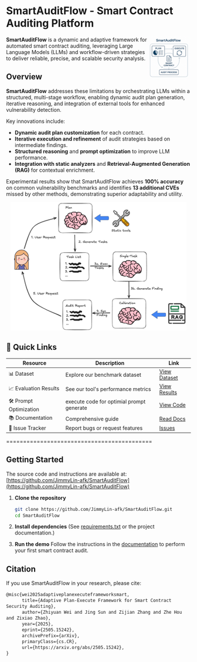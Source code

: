 # SmartAuditFlow - Smart Contract Auditing Platform 

<p>
<img align="right" width="120"  src="./media/front_view.png"> 
</p>

**SmartAuditFlow** is a dynamic and adaptive framework for automated smart contract auditing, leveraging Large Language Models (LLMs) and workflow-driven strategies to deliver reliable, precise, and scalable security analysis.

## Overview

**SmartAuditFlow** addresses these limitations by orchestrating LLMs within a structured, multi-stage workflow, enabling dynamic audit plan generation, iterative reasoning, and integration of external tools for enhanced vulnerability detection.

Key innovations include:

* **Dynamic audit plan customization** for each contract.
* **Iterative execution and refinement** of audit strategies based on intermediate findings.
* **Structured reasoning** and **prompt optimization** to improve LLM performance.
* **Integration with static analyzers** and **Retrieval-Augmented Generation (RAG)** for contextual enrichment.

Experimental results show that SmartAuditFlow achieves **100% accuracy** on common vulnerability benchmarks and identifies **13 additional CVEs** missed by other methods, demonstrating superior adaptability and utility.

<div align="center">
  <img src="./media/planAndExecute.png" alt="LLM-SmartAudit System" height="350">
</div>


## 📑 Quick Links
| Resource | Description | Link |
|----------|-------------|------|
| 📊 Dataset | Explore our benchmark dataset | [View Dataset](https://github.com/JimmyLin-afk/SmartAuditFlow/tree/main/evaluation/contracts) |
| 📈 Evaluation Results | See our tool's performance metrics | [View Results](https://github.com/JimmyLin-afk/SmartAuditFlow/tree/main/evaluation/results) |
| 🛠️ Prompt Optimization | execute code for optimial prompt generate | [View Code](https://github.com/JimmyLin-afk/SmartAuditFlow/tree/main/promptOptimization) |
| 📚 Documentation | Comprehensive guide | [Read Docs](https://github.com/JimmyLin-afk/SmartAuditFlow/wiki) |
| 🐛 Issue Tracker | Report bugs or request features | [Issues](https://github.com/JimmyLin-afk/SmartAuditFlow/issues) |

===========================================
## Getting Started

The source code and instructions are available at:
[https://github.com/JimmyLin-afk/SmartAuditFlow](https://github.com/JimmyLin-afk/SmartAuditFlow)

1. **Clone the repository**

   ```bash
   git clone https://github.com/JimmyLin-afk/SmartAuditFlow.git
   cd SmartAuditFlow
   ```

2. **Install dependencies**
   (See [requirements.txt](./requirements.txt) or the project documentation.)

3. **Run the demo**
   Follow the instructions in the [documentation](./docs/) to perform your first smart contract audit.

## Citation

If you use SmartAuditFlow in your research, please cite:

```
@misc{wei2025adaptiveplanexecuteframeworksmart,
      title={Adaptive Plan-Execute Framework for Smart Contract Security Auditing}, 
      author={Zhiyuan Wei and Jing Sun and Zijian Zhang and Zhe Hou and Zixiao Zhao},
      year={2025},
      eprint={2505.15242},
      archivePrefix={arXiv},
      primaryClass={cs.CR},
      url={https://arxiv.org/abs/2505.15242}, 
}
```
